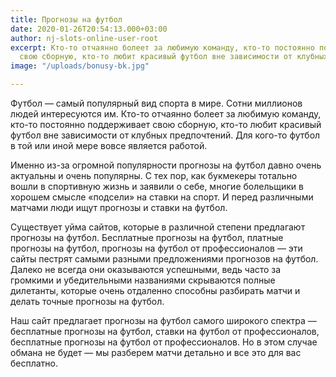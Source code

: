 ```yaml
---
title: Прогнозы на футбол
date: 2020-01-26T20:54:13.000+03:00
author: nj-slots-online-user-root
excerpt: Кто-то отчаянно болеет за любимую команду, кто-то постоянно поддерживает
  свою сборную, кто-то любит красивый футбол вне зависимости от клубных предпочтений...
image: "/uploads/bonusy-bk.jpg"

---
```

Футбол &#8212; самый популярный вид спорта в мире. Сотни миллионов людей интересуются им. Кто-то отчаянно болеет за любимую команду, кто-то постоянно поддерживает свою сборную, кто-то любит красивый футбол вне зависимости от клубных предпочтений. Для кого-то футбол в той или иной мере вовсе является работой.

Именно из-за огромной популярности прогнозы на футбол давно очень актуальны и очень популярны. С тех пор, как букмекеры тотально вошли в спортивную жизнь и заявили о себе, многие болельщики в хорошем смысле «подсели» на ставки на спорт. И перед различными матчами люди ищут прогнозы и ставки на футбол.

Существует уйма сайтов, которые в различной степени предлагают прогнозы на футбол. Бесплатные прогнозы на футбол, платные прогнозы на футбол, прогнозы на футбол от профессионалов &#8212; эти сайты пестрят самыми разными предложениями прогнозов на футбол. Далеко не всегда они оказываются успешными, ведь часто за громкими и убедительными названиями скрываются полные дилетанты, которые очень отдаленно способны разбирать матчи и делать точные прогнозы на футбол.

Наш сайт предлагает прогнозы на футбол самого широкого спектра &#8212; бесплатные прогнозы на футбол, ставки на футбол от профессионалов, бесплатные прогнозы на футбол от профессионалов. Но в этом случае обмана не будет &#8212; мы разберем матчи детально и все это для вас бесплатно.
